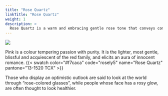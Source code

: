 ```yaml
---
title: "Rose Quartz"
linkTitle: "Rose Quartz"
weight: 1
description: >
  Rose Quartz is a warm and embracing gentle rose tone that conveys compassion and a sense of composure.
---
```


![](/images/rose-quartz.jpg)

Pink is a colour tempering passion with purity. It is the lighter, most gentle, blissful and acquiescent of the red family, and elicits an aura of innocent romance.
{{< swatch color="#f7caca" code="rosely5" name="Rose Quartz" pantone="13-1520 TCX" >}}

Those who display an optimistic outlook are said to look at the world through “rose-colored glasses”, while people whose face has a rosy glow, are often thought to look healthier.